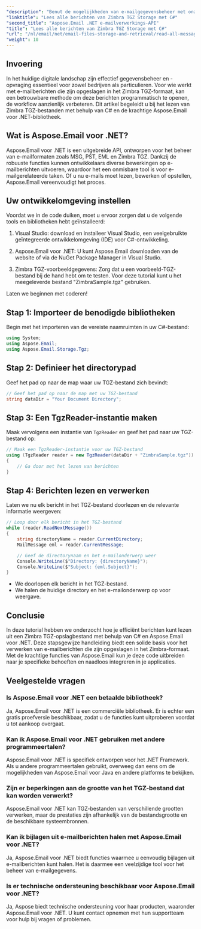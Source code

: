 ```yaml
---
"description": "Benut de mogelijkheden van e-mailgegevensbeheer met onze stapsgewijze handleiding voor het lezen van Zimbra TGZ-bestanden met C# en de Aspose.Email voor .NET-bibliotheek. Deze tutorial helpt u bij het efficiënt openen en verwerken van e-mailberichten."
"linktitle": "Lees alle berichten van Zimbra TGZ Storage met C#"
"second_title": "Aspose.Email .NET e-mailverwerkings-API"
"title": "Lees alle berichten van Zimbra TGZ Storage met C#"
"url": "/nl/email/net/email-files-storage-and-retrieval/read-all-messages-from-zimbra-tgz-storage/"
"weight": 10
---
```


## Invoering

In het huidige digitale landschap zijn effectief gegevensbeheer en -opvraging essentieel voor zowel bedrijven als particulieren. Voor wie werkt met e-mailberichten die zijn opgeslagen in het Zimbra TGZ-formaat, kan een betrouwbare methode om deze berichten programmatisch te openen, de workflow aanzienlijk verbeteren. Dit artikel begeleidt u bij het lezen van Zimbra TGZ-bestanden met behulp van C# en de krachtige Aspose.Email voor .NET-bibliotheek.

## Wat is Aspose.Email voor .NET?

Aspose.Email voor .NET is een uitgebreide API, ontworpen voor het beheer van e-mailformaten zoals MSG, PST, EML en Zimbra TGZ. Dankzij de robuuste functies kunnen ontwikkelaars diverse bewerkingen op e-mailberichten uitvoeren, waardoor het een onmisbare tool is voor e-mailgerelateerde taken. Of u nu e-mails moet lezen, bewerken of opstellen, Aspose.Email vereenvoudigt het proces.

## Uw ontwikkelomgeving instellen

Voordat we in de code duiken, moet u ervoor zorgen dat u de volgende tools en bibliotheken hebt geïnstalleerd:

1. Visual Studio: download en installeer Visual Studio, een veelgebruikte geïntegreerde ontwikkelomgeving (IDE) voor C#-ontwikkeling.

2. Aspose.Email voor .NET: U kunt Aspose.Email downloaden van de website of via de NuGet Package Manager in Visual Studio.

3. Zimbra TGZ-voorbeeldgegevens: Zorg dat u een voorbeeld-TGZ-bestand bij de hand hebt om te testen. Voor deze tutorial kunt u het meegeleverde bestand "ZimbraSample.tgz" gebruiken.

Laten we beginnen met coderen!

## Stap 1: Importeer de benodigde bibliotheken

Begin met het importeren van de vereiste naamruimten in uw C#-bestand:

```csharp
using System;
using Aspose.Email;
using Aspose.Email.Storage.Tgz;
```

## Stap 2: Definieer het directorypad

Geef het pad op naar de map waar uw TGZ-bestand zich bevindt:

```csharp
// Geef het pad op naar de map met uw TGZ-bestand
string dataDir = "Your Document Directory";
```

## Stap 3: Een TgzReader-instantie maken

Maak vervolgens een instantie van `TgzReader` en geef het pad naar uw TGZ-bestand op:

```csharp
// Maak een TgzReader-instantie voor uw TGZ-bestand
using (TgzReader reader = new TgzReader(dataDir + "ZimbraSample.tgz"))
{
    // Ga door met het lezen van berichten
}
```

## Stap 4: Berichten lezen en verwerken

Laten we nu elk bericht in het TGZ-bestand doorlezen en de relevante informatie weergeven:

```csharp
// Loop door elk bericht in het TGZ-bestand
while (reader.ReadNextMessage())
{
    string directoryName = reader.CurrentDirectory;
    MailMessage eml = reader.CurrentMessage;

    // Geef de directorynaam en het e-mailonderwerp weer
    Console.WriteLine($"Directory: {directoryName}");
    Console.WriteLine($"Subject: {eml.Subject}");
}
```

- We doorlopen elk bericht in het TGZ-bestand.
- We halen de huidige directory en het e-mailonderwerp op voor weergave.


## Conclusie

In deze tutorial hebben we onderzocht hoe je efficiënt berichten kunt lezen uit een Zimbra TGZ-opslagbestand met behulp van C# en Aspose.Email voor .NET. Deze stapsgewijze handleiding biedt een solide basis voor het verwerken van e-mailberichten die zijn opgeslagen in het Zimbra-formaat. Met de krachtige functies van Aspose.Email kun je deze code uitbreiden naar je specifieke behoeften en naadloos integreren in je applicaties.

## Veelgestelde vragen

### Is Aspose.Email voor .NET een betaalde bibliotheek?
Ja, Aspose.Email voor .NET is een commerciële bibliotheek. Er is echter een gratis proefversie beschikbaar, zodat u de functies kunt uitproberen voordat u tot aankoop overgaat.

### Kan ik Aspose.Email voor .NET gebruiken met andere programmeertalen?
Aspose.Email voor .NET is specifiek ontworpen voor het .NET Framework. Als u andere programmeertalen gebruikt, overweeg dan eens om de mogelijkheden van Aspose.Email voor Java en andere platforms te bekijken.

### Zijn er beperkingen aan de grootte van het TGZ-bestand dat kan worden verwerkt?
Aspose.Email voor .NET kan TGZ-bestanden van verschillende grootten verwerken, maar de prestaties zijn afhankelijk van de bestandsgrootte en de beschikbare systeembronnen.

### Kan ik bijlagen uit e-mailberichten halen met Aspose.Email voor .NET?
Ja, Aspose.Email voor .NET biedt functies waarmee u eenvoudig bijlagen uit e-mailberichten kunt halen. Het is daarmee een veelzijdige tool voor het beheer van e-mailgegevens.

### Is er technische ondersteuning beschikbaar voor Aspose.Email voor .NET?
Ja, Aspose biedt technische ondersteuning voor haar producten, waaronder Aspose.Email voor .NET. U kunt contact opnemen met hun supportteam voor hulp bij vragen of problemen.